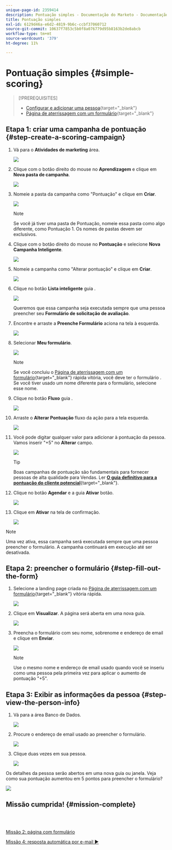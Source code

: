 ```yaml
---
unique-page-id: 2359414
description: Pontuação simples - Documentação do Marketo - Documentação do produto
title: Pontuação simples
exl-id: 6129d46a-e6d2-4819-9b6c-ccbf37060712
source-git-commit: 10637f7853c5b0f8a076779d95b8163b2de8abcb
workflow-type: tm+mt
source-wordcount: '379'
ht-degree: 11%

---
```


# Pontuação simples {#simple-scoring}

>[!PREREQUISITES]
>
>* [Configurar e adicionar uma pessoa](/help/marketo/getting-started/quick-wins/get-set-up-and-add-a-person.md){target=&quot;_blank&quot;}
>* [Página de aterrissagem com um formulário](/help/marketo/getting-started/quick-wins/landing-page-with-a-form.md){target=&quot;_blank&quot;}


## Etapa 1: &#x200B;criar uma campanha de pontuação {#step-create-a-scoring-campaign}

1. Vá para o **Atividades de marketing** área.

   ![](assets/simple-scoring-1.png)

1. Clique com o botão direito do mouse no **Aprendizagem** e clique em **Nova pasta de campanha**.

   ![](assets/simple-scoring-2.png)

1. Nomeie a pasta da campanha como &quot;Pontuação&quot; e clique em **Criar**.

   ![](assets/simple-scoring-3.png)

   >[!NOTE]
   >
   >Se você já tiver uma pasta de Pontuação, nomeie essa pasta como algo diferente, como Pontuação 1. Os nomes de pastas devem ser exclusivos.

1. Clique com o botão direito do mouse no **Pontuação** e selecione **Nova Campanha Inteligente**.

   ![](assets/simple-scoring-4.png)

1. Nomeie a campanha como &quot;Alterar pontuação&quot; e clique em **Criar**.

   ![](assets/simple-scoring-5.png)

1. Clique no botão **Lista inteligente** guia .

   ![](assets/simple-scoring-6.png)

   Queremos que essa campanha seja executada sempre que uma pessoa preencher seu **Formulário de solicitação de avaliação**.

1. Encontre e arraste a **Preenche Formulário** aciona na tela à esquerda.

   ![](assets/simple-scoring-7.png)

1. Selecionar **Meu formulário**.

   ![](assets/simple-scoring-8.png)

   >[!NOTE]
   >
   >Se você concluiu o [Página de aterrissagem com um formulário](/help/marketo/getting-started/quick-wins/landing-page-with-a-form.md){target=&quot;_blank&quot;} rápida vitória, você deve ter o formulário . Se você tiver usado um nome diferente para o formulário, selecione esse nome.

1. Clique no botão **Fluxo** guia .

   ![](assets/simple-scoring-9.png)

1. Arraste o **Alterar Pontuação** fluxo da ação para a tela esquerda.

   ![](assets/simple-scoring-10.png)

1. Você pode digitar qualquer valor para adicionar à pontuação da pessoa. Vamos inserir &quot;+5&quot; no **Alterar** campo.

   ![](assets/simple-scoring-11.png)

   >[!TIP]
   >
   >Boas campanhas de pontuação são fundamentais para fornecer pessoas de alta qualidade para Vendas. Ler [**O guia definitivo para a pontuação do cliente potencial**](https://www.marketo.com/definitive-guides/lead-scoring/){target=&quot;_blank&quot;}.

1. Clique no botão **Agendar** e a guia **Ativar** botão.

   ![](assets/simple-scoring-12.png)

1. Clique em **Ativar** na tela de confirmação.

   ![](assets/simple-scoring-13.png)

>[!NOTE]
>
>Uma vez ativa, essa campanha será executada sempre que uma pessoa preencher o formulário. A campanha continuará em execução até ser desativada.

## Etapa 2: preencher o formulário {#step-fill-out-the-form}

1. Selecione a landing page criada no [Página de aterrissagem com um formulário](/help/marketo/getting-started/quick-wins/landing-page-with-a-form.md){target=&quot;_blank&quot;} vitória rápida.

   ![](assets/simple-scoring-14.png)

1. Clique em **Visualizar**. A página será aberta em uma nova guia.

   ![](assets/simple-scoring-15.png)

1. Preencha o formulário com seu nome, sobrenome e endereço de email e clique em **Enviar**.

   ![](assets/simple-scoring-16.png)

   >[!NOTE]
   >
   >Use o mesmo nome e endereço de email usado quando você se inseriu como uma pessoa pela primeira vez para aplicar o aumento de pontuação &quot;+5&quot;.

## Etapa 3: Exibir as informações da pessoa {#step-view-the-person-info}

1. Vá para a área Banco de Dados.

   ![](assets/simple-scoring-17.png)

1. Procure o endereço de email usado ao preencher o formulário.

   ![](assets/simple-scoring-18.png)

1. Clique duas vezes em sua pessoa.

   ![](assets/simple-scoring-19.png)

Os detalhes da pessoa serão abertos em uma nova guia ou janela. Veja como sua pontuação aumentou em 5 pontos para preencher o formulário?

![](assets/simple-scoring-20.png)

## Missão cumprida! {#mission-complete}

<br> 

[Missão 2: página com formulário ](/help/marketo/getting-started/quick-wins/landing-page-with-a-form.md)

[Missão 4: resposta automática por e-mail ►](/help/marketo/getting-started/quick-wins/email-auto-response.md)
